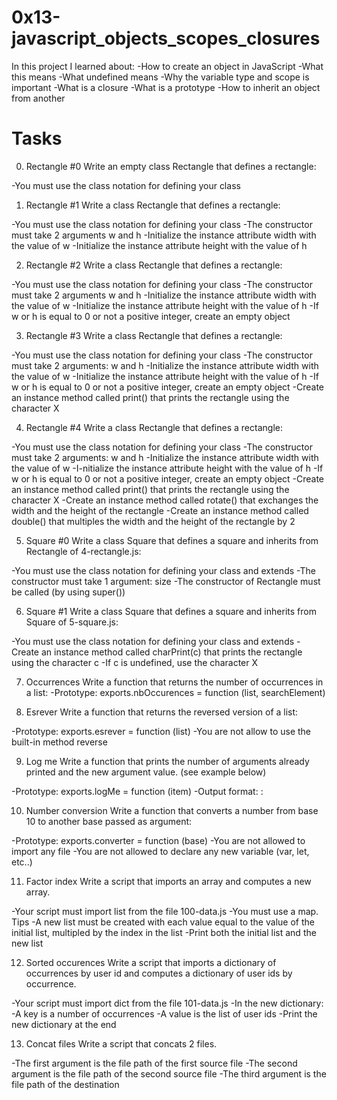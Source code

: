 0x13-javascript_objects_scopes_closures
=========================================
In this project I learned about:
-How to create an object in JavaScript
-What this means
-What undefined means
-Why the variable type and scope is important
-What is a closure
-What is a prototype
-How to inherit an object from another

Tasks
======
0. Rectangle #0
Write an empty class Rectangle that defines a rectangle:

-You must use the class notation for defining your class

1. Rectangle #1
Write a class Rectangle that defines a rectangle:

-You must use the class notation for defining your class
-The constructor must take 2 arguments w and h
-Initialize the instance attribute width with the value of w
-Initialize the instance attribute height with the value of h

2. Rectangle #2
Write a class Rectangle that defines a rectangle:

-You must use the class notation for defining your class
-The constructor must take 2 arguments w and h
-Initialize the instance attribute width with the value of w
-Initialize the instance attribute height with the value of h
-If w or h is equal to 0 or not a positive integer, create an empty object

3. Rectangle #3
Write a class Rectangle that defines a rectangle:

-You must use the class notation for defining your class
-The constructor must take 2 arguments: w and h
-Initialize the instance attribute width with the value of w
-Initialize the instance attribute height with the value of h
-If w or h is equal to 0 or not a positive integer, create an empty object
-Create an instance method called print() that prints the rectangle using the character X

4. Rectangle #4
Write a class Rectangle that defines a rectangle:

-You must use the class notation for defining your class
-The constructor must take 2 arguments: w and h
-Initialize the instance attribute width with the value of w
-I-nitialize the instance attribute height with the value of h
-If w or h is equal to 0 or not a positive integer, create an empty object
-Create an instance method called print() that prints the rectangle using the character X
-Create an instance method called rotate() that exchanges the width and the height of the rectangle
-Create an instance method called double() that multiples the width and the height of the rectangle by 2

5. Square #0
Write a class Square that defines a square and inherits from Rectangle of 4-rectangle.js:

-You must use the class notation for defining your class and extends
-The constructor must take 1 argument: size
-The constructor of Rectangle must be called (by using super())

6. Square #1
Write a class Square that defines a square and inherits from Square of 5-square.js:

-You must use the class notation for defining your class and extends
-Create an instance method called charPrint(c) that prints the rectangle using the character c
-If c is undefined, use the character X

7. Occurrences
Write a function that returns the number of occurrences in a list:
-Prototype: exports.nbOccurences = function (list, searchElement)

8. Esrever
Write a function that returns the reversed version of a list:

-Prototype: exports.esrever = function (list)
-You are not allow to use the built-in method reverse

9. Log me
Write a function that prints the number of arguments already printed and the new argument value. (see example below)

-Prototype: exports.logMe = function (item)
-Output format: <number arguments already printed>: <current argument value>

10. Number conversion
Write a function that converts a number from base 10 to another base passed as argument:

-Prototype: exports.converter = function (base)
-You are not allowed to import any file
-You are not allowed to declare any new variable (var, let, etc..)

11. Factor index
Write a script that imports an array and computes a new array.

-Your script must import list from the file 100-data.js
-You must use a map. Tips
-A new list must be created with each value equal to the value of the initial list, multipled by the index in the list
-Print both the initial list and the new list

12. Sorted occurences
Write a script that imports a dictionary of occurrences by user id and computes a dictionary of user ids by occurrence.

-Your script must import dict from the file 101-data.js
-In the new dictionary:
-A key is a number of occurrences
-A value is the list of user ids
-Print the new dictionary at the end

13. Concat files
Write a script that concats 2 files.

-The first argument is the file path of the first source file
-The second argument is the file path of the second source file
-The third argument is the file path of the destination
